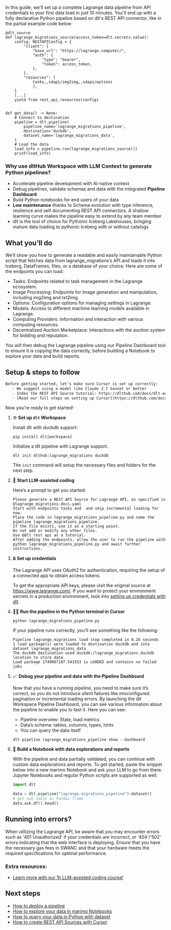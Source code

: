 In this guide, we'll set up a complete Lagrange data pipeline from API credentials to your first data load in just 10 minutes. You'll end up with a fully declarative Python pipeline based on dlt's REST API connector, like in the partial example code below:

```python-outcome
@dlt.source
def lagrange_migrations_source(access_token=dlt.secrets.value):
    config: RESTAPIConfig = {
        "client": {
            "base_url": "https://lagrange.computer/",
            "auth": {
                "type": "bearer",
                "token": access_token,
            },
        },
        "resources": [
            tasks,,sdapi/img2img,,sdapi/options
            ],
    }
    [...]
    yield from rest_api_resources(config)


def get_data() -> None:
    # Connect to destination
    pipeline = dlt.pipeline(
        pipeline_name='lagrange_migrations_pipeline',
        destination='duckdb',
        dataset_name='lagrange_migrations_data', 
    )
    # Load the data
    load_info = pipeline.run(lagrange_migrations_source())
    print(load_info) 
```

### Why use dltHub Workspace with LLM Context to generate Python pipelines?

- Accelerate pipeline development with AI-native context
- Debug pipelines, validate schemas and data with the integrated **Pipeline Dashboard**
- Build Python notebooks for end users of your data
- **Low maintenance** thanks to Schema evolution with type inference, resilience and self documenting REST API connectors. A shallow learning curve makes the pipeline easy to extend by any team member
- dlt is the tool of choice for Pythonic Iceberg Lakehouses, bringing mature data loading to pythonic Iceberg with or without catalogs

## What you’ll do

We’ll show you how to generate a readable and easily maintainable Python script that fetches data from lagrange_migrations’s API and loads it into Iceberg, DataFrames, files, or a database of your choice. Here are some of the endpoints you can load:

- Tasks: Endpoints related to task management in the Lagrange ecosystem.
- Image Processing: Endpoints for image generation and manipulation, including img2img and txt2img.
- Options: Configuration options for managing settings in Lagrange.
- Models: Access to different machine learning models available in Lagrange.
- Computing Providers: Information and interaction with various computing resources.
- Decentralized Auction Marketplace: Interactions with the auction system for bidding and reputation.

You will then debug the Lagrange pipeline using our Pipeline Dashboard tool to ensure it is copying the data correctly, before building a Notebook to explore your data and build reports.

## Setup & steps to follow

```default
Before getting started, let's make sure Cursor is set up correctly:
   - We suggest using a model like Claude 3.7 Sonnet or better
   - Index the REST API Source tutorial: https://dlthub.com/docs/dlt-ecosystem/verified-sources/rest_api/ and add it to context as **@dlt rest api**
   - [Read our full steps on setting up Cursor](https://dlthub.com/docs/dlt-ecosystem/llm-tooling/cursor-restapi#23-configuring-cursor-with-documentation)
```

Now you're ready to get started!

1. ⚙️ **Set up `dlt` Workspace**
    
    Install dlt with duckdb support:
    ```shell
    pip install dlt[workspace]
    ```

    Initialize a dlt pipeline with Lagrange support.
    ```shell
    dlt init dlthub:lagrange_migrations duckdb
    ```

    The `init` command will setup the necessary files and folders for the next step.
    
2. 🤠 **Start LLM-assisted coding**
    
    Here’s a prompt to get you started:
    
    ```prompt
    Please generate a REST API Source for Lagrange API, as specified in @lagrange_migrations-docs.yaml 
    Start with endpoints tasks and  and skip incremental loading for now. 
    Place the code in lagrange_migrations_pipeline.py and name the pipeline lagrange_migrations_pipeline. 
    If the file exists, use it as a starting point. 
    Do not add or modify any other files. 
    Use @dlt rest api as a tutorial. 
    After adding the endpoints, allow the user to run the pipeline with python lagrange_migrations_pipeline.py and await further instructions.
    ```

    
3. 🔒 **Set up credentials** 
    
    The Lagrange API uses OAuth2 for authentication, requiring the setup of a connected app to obtain access tokens.
    
    To get the appropriate API keys, please visit the original source at https://www.lagrange.com/.
    If you want to protect your environment secrets in a production environment, look into [setting up credentials with dlt](https://dlthub.com/docs/walkthroughs/add_credentials).
    
4. 🏃‍♀️ **Run the pipeline in the Python terminal in Cursor**
    
    ```shell
    python lagrange_migrations_pipeline.py
    ```
    
    If your pipeline runs correctly, you’ll see something like the following:
    
    ```shell
    Pipeline lagrange_migrations load step completed in 0.26 seconds
    1 load package(s) were loaded to destination duckdb and into dataset lagrange_migrations_data
    The duckdb destination used duckdb:/lagrange_migrations.duckdb location to store data
    Load package 1749667187.541553 is LOADED and contains no failed jobs
    ```
    
5. 📈 **Debug your pipeline and data with the Pipeline Dashboard**

    Now that you have a running pipeline, you need to make sure it’s correct, so you do not introduce silent failures like misconfigured pagination or incremental loading errors. By launching the dlt Workspace Pipeline Dashboard, you can see various information about the pipeline to enable you to test it. Here you can see:
    - Pipeline overview: State, load metrics
    - Data’s schema: tables, columns, types, hints
    - You can query the data itself
    
    ```shell
    dlt pipeline lagrange_migrations_pipeline show --dashboard
    ```
    
6. 🐍 **Build a Notebook with data explorations and reports**

    With the pipeline and data partially validated, you can continue with custom data explorations and reports. To get started, paste the snippet below into a new marimo Notebook and ask your LLM to go from there. Jupyter Notebooks and regular Python scripts are supported as well.

    
    ```python
    import dlt

   data = dlt.pipeline("lagrange_migrations_pipeline").dataset()
   # get ask table as Pandas frame
   data.ask.df().head()
    ```

## Running into errors?

When utilizing the Lagrange API, be aware that you may encounter errors such as '401 Unauthorized' if your credentials are incorrect, or '404'/'502' errors indicating that the web interface is deploying. Ensure that you have the necessary gas fees in SWANC and that your hardware meets the required specifications for optimal performance.

### Extra resources:

- [Learn more with our 1h LLM-assisted coding course!](https://www.youtube.com/watch?v=GGid70rnJuM)

## Next steps

- [How to deploy a pipeline](https://dlthub.com/docs/walkthroughs/deploy-a-pipeline)
- [How to explore your data in marimo Notebooks](https://dlthub.com/docs/general-usage/dataset-access/marimo)
- [How to query your data in Python with dataset](https://dlthub.com/docs/general-usage/dataset-access/dataset)
- [How to create REST API Sources with Cursor](https://dlthub.com/docs/dlt-ecosystem/llm-tooling/cursor-restapi)